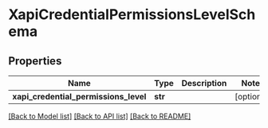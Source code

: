 # XapiCredentialPermissionsLevelSchema

## Properties
Name | Type | Description | Notes
------------ | ------------- | ------------- | -------------
**xapi_credential_permissions_level** | **str** |  | [optional] 

[[Back to Model list]](../README.md#documentation-for-models) [[Back to API list]](../README.md#documentation-for-api-endpoints) [[Back to README]](../README.md)

